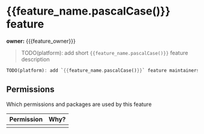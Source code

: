 # {{feature_name.pascalCase()}} feature

**owner:** {{{feature_owner}}}

> TODO(platform): add short `{{feature_name.pascalCase()}}` feature description

```dart
TODO(platform): add `{{feature_name.pascalCase()}}` feature maintainers
```

## Permissions

Which permissions and packages are used by this feature

|Permission|Why?|
|-|-|
| | |
